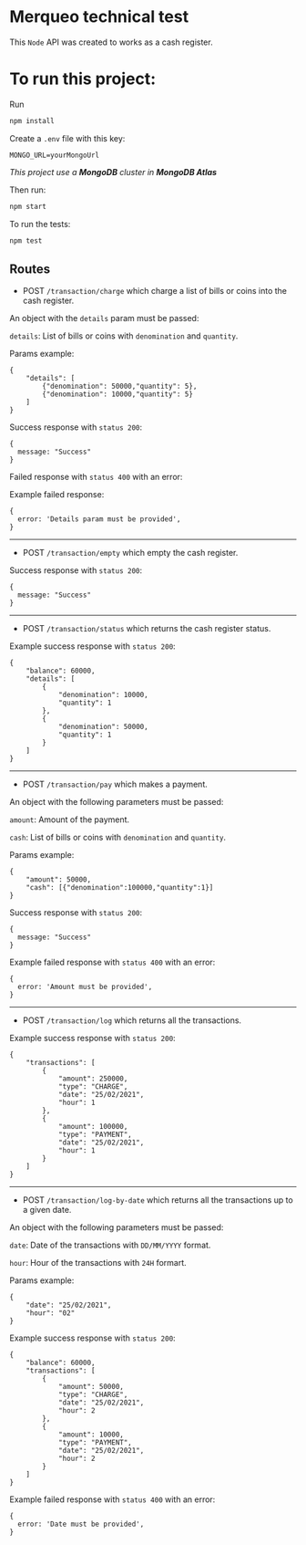 # Merqueo technical test

This `Node` API was created to works as a cash register. 

# To run this project:
Run
```sh
npm install
```
Create a `.env` file with this key:
```
MONGO_URL=yourMongoUrl
```
*This project use a **MongoDB** cluster in **MongoDB Atlas***

Then run:
```sh
npm start
```
To run the tests:
```sh
npm test
```

## Routes

- POST `/transaction/charge` which charge a list of bills or coins into the cash register.

An object with the `details` param must be passed:

`details`: List of bills or coins with `denomination` and `quantity`.

Params example:
```
{
    "details": [
        {"denomination": 50000,"quantity": 5},
        {"denomination": 10000,"quantity": 5}
    ]
}
```

Success response with `status 200`:

```
{
  message: "Success"
}
```

Failed response with `status 400` with an error:

Example failed response:
```
{
  error: 'Details param must be provided',
}
```

***

- POST `/transaction/empty` which empty the cash register.

Success response with `status 200`:

```
{
  message: "Success"
}
```

***

- POST `/transaction/status` which returns the cash register status.

Example success response with `status 200`:

```
{
    "balance": 60000,
    "details": [
        {
            "denomination": 10000,
            "quantity": 1
        },
        {
            "denomination": 50000,
            "quantity": 1
        }
    ]
}

```

***

- POST `/transaction/pay` which makes a payment.

An object with the following parameters must be passed:

`amount`: Amount of the payment.

`cash`: List of bills or coins with `denomination` and `quantity`.

Params example:
```
{
    "amount": 50000,
    "cash": [{"denomination":100000,"quantity":1}]
}
```

Success response with `status 200`:

```
{
  message: "Success"
}
```

Example failed response with `status 400` with an error:

```
{
  error: 'Amount must be provided',
}
```

***


- POST `/transaction/log` which returns all the transactions.

Example success response with `status 200`:

```
{
    "transactions": [
        {
            "amount": 250000,
            "type": "CHARGE",
            "date": "25/02/2021",
            "hour": 1
        },
        {
            "amount": 100000,
            "type": "PAYMENT",
            "date": "25/02/2021",
            "hour": 1
        }
    ]
}

```

***


- POST `/transaction/log-by-date` which returns all the transactions up to a given date.

An object with the following parameters must be passed:

`date`: Date of the transactions with `DD/MM/YYYY` format.

`hour`: Hour of the transactions with `24H` formart.

Params example:
```
{
    "date": "25/02/2021",
    "hour": "02"
}
```

Example success response with `status 200`:

```
{
    "balance": 60000,
    "transactions": [
        {
            "amount": 50000,
            "type": "CHARGE",
            "date": "25/02/2021",
            "hour": 2
        },
        {
            "amount": 10000,
            "type": "PAYMENT",
            "date": "25/02/2021",
            "hour": 2
        }
    ]
}

```

Example failed response with `status 400` with an error:

```
{
  error: 'Date must be provided',
}
```
